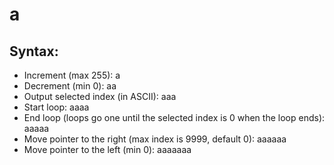 # a

## Syntax:
- Increment (max 255): a
- Decrement (min 0): aa
- Output selected index (in ASCII): aaa
- Start loop: aaaa
- End loop (loops go one until the selected index is 0 when the loop ends): aaaaa
- Move pointer to the right (max index is 9999, default 0): aaaaaa
- Move pointer to the left (min 0): aaaaaaa 